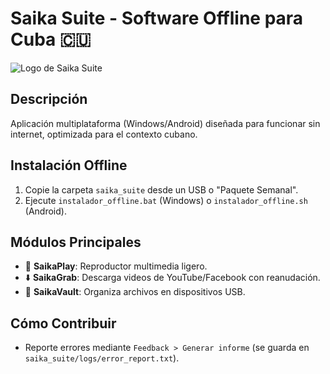 # Saika Suite - Software Offline para Cuba 🇨🇺

![Logo de Saika Suite](resources/icons/logo.png)

## Descripción
Aplicación multiplataforma (Windows/Android) diseñada para funcionar sin internet, optimizada para el contexto cubano.

## Instalación Offline
1. Copie la carpeta `saika_suite` desde un USB o "Paquete Semanal".
2. Ejecute `instalador_offline.bat` (Windows) o `instalador_offline.sh` (Android).

## Módulos Principales
- 🎥 **SaikaPlay**: Reproductor multimedia ligero.
- ⬇️ **SaikaGrab**: Descarga videos de YouTube/Facebook con reanudación.
- 📁 **SaikaVault**: Organiza archivos en dispositivos USB.

## Cómo Contribuir
- Reporte errores mediante `Feedback > Generar informe` (se guarda en `saika_suite/logs/error_report.txt`).